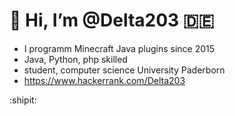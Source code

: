 # 👋 Hi, I’m @Delta203 :de:
- I programm Minecraft Java plugins since 2015
- Java, Python, php skilled
- student, computer science University Paderborn
- https://www.hackerrank.com/Delta203

:shipit:
<!---
Delta203/Delta203 is a ✨ special ✨ repository because its `README.md` (this file) appears on your GitHub profile.
You can click the Preview link to take a look at your changes.
--->
